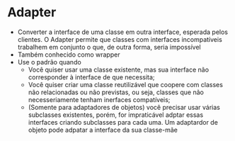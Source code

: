 # Adapter

- Converter a interface de uma classe em outra interface, esperada pelos clientes. O Adapter permite que classes com interfaces incompatíveis trabalhem em conjunto o que, de outra forma, seria impossível
- Também conhecido como wrapper
- Use o padrão quando
  - Você quiser usar uma classe existente, mas sua interface não corresponder à interface de que necessita;
  - Você quiser criar uma classe reutilizável que coopere com classes não relacionadas ou não previstas, ou seja, classes que não necesseriamente tenham inerfaces compatíveis;
  - (Somente para adaptadores de objetos) você precisar usar várias subclasses existentes, porém, for impraticável adptar essas interfaces criando subclasses para cada uma. Um adaptardor de objeto pode adpatar a interface da sua classe-mãe